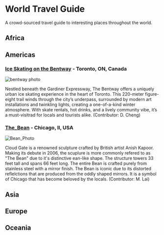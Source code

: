 # World Travel Guide
A crowd-sourced travel guide to interesting places throughout the world.

## Africa

## Americas

### [Ice Skating on the Bentway](https://thebentway.ca/event/winter-skating-opening-day/) - Toronto, ON, Canada

![bentway photo](https://thebentway.ca/wp-content/uploads/2024/11/Crop181230143633PolarBear_bentway-AndrewWilliamson1240-scaled-e1732912058106.jpg)

Nestled beneath the Gardiner Expressway, The Bentway offers a uniquely urban ice skating experience in the heart of Toronto. This 220-meter figure-eight trail winds through the city’s underpass, surrounded by modern art installations and twinkling lights, creating a one-of-a-kind winter atmosphere. With skate rentals, hot drinks, and a lively community vibe, it’s a must-visitrad for locals and tourists alike. (Contributor: D. Cheng)

### [The_Bean](https://www.choosechicago.com/articles/tours-and-attractions/the-bean-chicago/) - Chicago, Il, USA

![Bean_Photo](https://d2d45aw5ucb5xn.cloudfront.net/wp-content/uploads/2023/01/22075529/chicago-BEAN-Lisa-jan-2023-scaled.jpg)

Cloud Gate is a renowned sculpture crafted by British artist Anish Kapoor. Making its debute in 2006, the scuplure is more commonly refered to as "The Bean" due to it's distinctive  ean-like shape. The structure towers 33 feet tall and spans 66 feet long. The entire Bean is crafted purely from stainless steel with a mirror finish. The Bean is iconic due to its distorted reflelctions that are produced from the oddly shaped mirrors. It is a symbol of Chicago that has become beloved by the locals. (Contributor: M. Lai)

## Asia

## Europe

## Oceania

